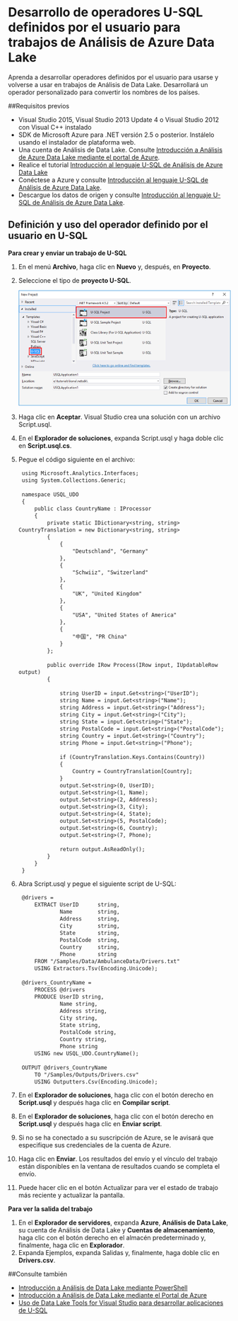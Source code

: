 <properties 
   pageTitle="Desarrollo de operadores U-SQL definidos por el usuario para trabajos de Análisis de Azure Data Lake | Azure" 
   description="Aprenda a desarrollar operadores definidos por el usuario para usarse y volverse a usar en trabajos de Análisis de Data Lake." 
   services="data-lake-analytics" 
   documentationCenter="" 
   authors="mumian" 
   manager="paulettm" 
   editor="cgronlun"/>
 
<tags
   ms.service="data-lake-analytics"
   ms.devlang="na"
   ms.topic="article"
   ms.tgt_pltfrm="na"
   ms.workload="big-data" 
   ms.date="10/22/2015"
   ms.author="jgao"/>


# Desarrollo de operadores U-SQL definidos por el usuario para trabajos de Análisis de Azure Data Lake

Aprenda a desarrollar operadores definidos por el usuario para usarse y volverse a usar en trabajos de Análisis de Data Lake. Desarrollará un operador personalizado para convertir los nombres de los países.

##Requisitos previos

- Visual Studio 2015, Visual Studio 2013 Update 4 o Visual Studio 2012 con Visual C++ instalado 
- SDK de Microsoft Azure para .NET versión 2.5 o posterior. Instálelo usando el instalador de plataforma web.
- Una cuenta de Análisis de Data Lake. Consulte [Introducción a Análisis de Azure Data Lake mediante el portal de Azure](data-lake-analytics-get-started-portal.md).
- Realice el tutorial [Introducción al lenguaje U-SQL de Análisis de Azure Data Lake](data-lake-analytics-u-sql-studio-get-started.md)
- Conéctese a Azure y consulte [Introducción al lenguaje U-SQL de Análisis de Azure Data Lake](data-lake-analytics-u-sql-studio-get-started.md#connect-to-azure). 
- Descargue los datos de origen y consulte [Introducción al lenguaje U-SQL de Análisis de Azure Data Lake](data-lake-analytics-u-sql-studio-get-started.md#upload-source-data-files). 

## Definición y uso del operador definido por el usuario en U-SQL

**Para crear y enviar un trabajo de U-SQL**

1. En el menú **Archivo**, haga clic en **Nuevo** y, después, en **Proyecto**.
2. Seleccione el tipo de **proyecto U-SQL**.

	![nuevo proyecto de Visual Studio U-SQL](./media/data-lake-analytics-data-lake-tools-get-started/data-lake-analytics-data-lake-tools-new-project.png)

3. Haga clic en **Aceptar**. Visual Studio crea una solución con un archivo Script.usql.
4. En el **Explorador de soluciones**, expanda Script.usql y haga doble clic en **Script.usql.cs**.
5. Pegue el código siguiente en el archivo:

		using Microsoft.Analytics.Interfaces;
		using System.Collections.Generic;
		
		namespace USQL_UDO
		{
			public class CountryName : IProcessor
			{
				private static IDictionary<string, string> CountryTranslation = new Dictionary<string, string>
				{
					{
						"Deutschland", "Germany"
					},
					{
						"Schwiiz", "Switzerland"
					},
					{
						"UK", "United Kingdom"
					},
					{
						"USA", "United States of America"
					},
					{
						"中国", "PR China"
					}
				};
		
				public override IRow Process(IRow input, IUpdatableRow output)
				{
		
					string UserID = input.Get<string>("UserID");
					string Name = input.Get<string>("Name");
					string Address = input.Get<string>("Address");
					string City = input.Get<string>("City");
					string State = input.Get<string>("State");
					string PostalCode = input.Get<string>("PostalCode");
					string Country = input.Get<string>("Country");
					string Phone = input.Get<string>("Phone");
		
					if (CountryTranslation.Keys.Contains(Country))
					{
						Country = CountryTranslation[Country];
					}
					output.Set<string>(0, UserID);
					output.Set<string>(1, Name);
					output.Set<string>(2, Address);
					output.Set<string>(3, City);
					output.Set<string>(4, State);
					output.Set<string>(5, PostalCode);
					output.Set<string>(6, Country);
					output.Set<string>(7, Phone);
		
					return output.AsReadOnly();
				}
			}
		}

5. Abra Script.usql y pegue el siguiente script de U-SQL:

		@drivers =
			EXTRACT UserID      string,
					Name        string,
					Address     string,
					City        string,
					State       string,
					PostalCode  string,
					Country     string,
					Phone       string
			FROM "/Samples/Data/AmbulanceData/Drivers.txt"
			USING Extractors.Tsv(Encoding.Unicode);
		
		@drivers_CountryName =
			PROCESS @drivers
			PRODUCE UserID string,
					Name string,
					Address string,
					City string,
					State string,
					PostalCode string,
					Country string,
					Phone string
			USING new USQL_UDO.CountryName();    
		
		OUTPUT @drivers_CountryName
			TO "/Samples/Outputs/Drivers.csv"
			USING Outputters.Csv(Encoding.Unicode);

6. En el **Explorador de soluciones**, haga clic con el botón derecho en **Script.usql** y después haga clic en **Compilar script**.
6. En el **Explorador de soluciones**, haga clic con el botón derecho en **Script.usql** y después haga clic en **Enviar script**.
7. Si no se ha conectado a su suscripción de Azure, se le avisará que especifique sus credenciales de la cuenta de Azure.
7. Haga clic en **Enviar**. Los resultados del envío y el vínculo del trabajo están disponibles en la ventana de resultados cuando se completa el envío.
8. Puede hacer clic en el botón Actualizar para ver el estado de trabajo más reciente y actualizar la pantalla.

**Para ver la salida del trabajo**

1. En el **Explorador de servidores**, expanda **Azure**, **Análisis de Data Lake**, su cuenta de Análisis de Data Lake y **Cuentas de almacenamiento**, haga clic con el botón derecho en el almacén predeterminado y, finalmente, haga clic en **Explorador**. 
2. Expanda Ejemplos, expanda Salidas y, finalmente, haga doble clic en **Drivers.csv**.


##Consulte también

- [Introducción a Análisis de Data Lake mediante PowerShell](data-lake-analytics-get-started-powershell.md)
- [Introducción a Análisis de Data Lake mediante el Portal de Azure](data-lake-analytics-get-started-portal.md)
- [Uso de Data Lake Tools for Visual Studio para desarrollar aplicaciones de U-SQL](data-lake-analytics-data-lake-tools-get-started.md)

<!---HONumber=AcomDC_1203_2015-->